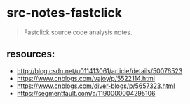 # src-notes-fastclick
> Fastclick source code analysis notes.

## resources:
+ http://blog.csdn.net/u011413061/article/details/50076523
+ https://www.cnblogs.com/vajoy/p/5522114.html
+ https://www.cnblogs.com/diver-blogs/p/5657323.html
+ https://segmentfault.com/a/1190000004295106